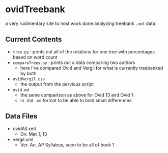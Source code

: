 # ovidTreebank

a very rudimentary site to host work done analyzing treebank `.xml` data

## Current Contents

- `tree.py` : prints out all of the relations for one tree with percentages based on word count
- `compareTrees.py` : prints out a data comparing two authors
  - here I've compared Ovid and Vergil for what is currently treebanked by both
- `ovidVergil.csv`
  - the output from the pervious script 
-  `ovid.md`
   - the same comparison as above for Ovid 13 and Ovid 1
   - in .md `.md` format to be able to bold small differences


## Data Files

- ovidAll.xml
  - Ov. Met 1, 13
- vergil.xml
  - Ver. An. AP Syllabus, soon to be all of book 1
